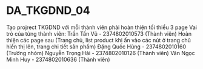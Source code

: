 # DA_TKGDND_04
Tạo projrect TKGDND với mỗi thành viên phải hoàn thiện tối thiểu 3 page
Vai trò của từng thành viên:
Trần Tấn Vũ - 2374802010573 (Thành viên)
Hoàn thiện các page sau (Trang chủ, list product khi ấn vào các nút ở trang chủ hiển thị lên, trang chi tiết sản phẩm)
Đặng Quốc Hùng - 2374802010160 (Trưởng nhóm)
Nguyễn Trọng Hải - 2374802010126 (Thành viên)
Văn Ngọc Minh Huy - 2374802010636 (Thành viên)
